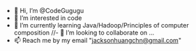- 👋 Hi, I’m @CodeGugugu
- 👀 I’m interested in code
- 🌱 I’m currently learning Java/Hadoop/Principles of computer composition
//- 💞️ I’m looking to collaborate on ...
- 📫 Reach me by my email "jacksonhuangchn@gmail.com"

<!---
CodeGugugu/CodeGugugu is a ✨ special ✨ repository because its `README.md` (this file) appears on your GitHub profile.
You can click the Preview link to take a look at your changes.
--->
